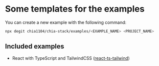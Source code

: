 # Some templates for the examples

You can create a new example with the following command:

```bash
npx degit chia1104/chia-stack/examples/<EXAMPLE_NAME> <PROJECT_NAME>
```

## Included examples

 - React with TypeScript and TailwindCSS ([react-ts-tailwind](./react-ts-tailwind))
